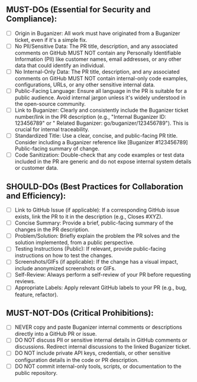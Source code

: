 ## MUST-DOs (Essential for Security and Compliance):

- [ ] Origin in Buganizer: All work must have originated from a Buganizer ticket, even
  if it's a simple fix.
- [ ] No PII/Sensitive Data: The PR title, description, and any associated comments on
  GitHub MUST NOT contain any Personally Identifiable Information (PII) like customer
  names, email addresses, or any other data that could identify an individual.
- [ ] No Internal-Only Data: The PR title, description, and any associated comments on
  GitHub MUST NOT contain internal-only code examples, configurations, URLs, or any
  other sensitive internal data.
- [ ] Public-Facing Language: Ensure all language in the PR is suitable for a public
  audience. Avoid internal jargon unless it's widely understood in the open-source
  community.
- [ ] Link to Buganizer: Clearly and consistently include the Buganizer ticket
  number/link in the PR description (e.g., "Internal Buganizer ID: 123456789" or "
  Related Buganizer: go/buganizer/123456789"). This is crucial for internal
  traceability.
- [ ] Standardized Title: Use a clear, concise, and public-facing PR title. Consider
  including a Buganizer reference like [Buganizer #123456789] Public-facing summary of
  change.
- [ ] Code Sanitization: Double-check that any code examples or test data included in
  the PR are generic and do not expose internal system details or customer data.

## SHOULD-DOs (Best Practices for Collaboration and Efficiency):

- [ ] Link to GitHub Issue (if applicable): If a corresponding GitHub issue exists, link
  the PR to it in the description (e.g., Closes #XYZ).
- [ ] Concise Summary: Provide a brief, public-facing summary of the changes in the PR
  description.
- [ ] Problem/Solution: Briefly explain the problem the PR solves and the solution
  implemented, from a public perspective.
- [ ] Testing Instructions (Public): If relevant, provide public-facing instructions on
  how to test the changes.
- [ ] Screenshots/GIFs (if applicable): If the change has a visual impact, include
  anonymized screenshots or GIFs.
- [ ] Self-Review: Always perform a self-review of your PR before requesting reviews.
- [ ] Appropriate Labels: Apply relevant GitHub labels to your PR (e.g., bug, feature,
  refactor).

## MUST-NOT-DOs (Critical Prohibitions):

- [ ] NEVER copy and paste Buganizer internal comments or descriptions directly into a
  GitHub PR or issue.
- [ ] DO NOT discuss PII or sensitive internal details in GitHub comments or
  discussions. Redirect internal discussions to the linked Buganizer ticket.
- [ ] DO NOT include private API keys, credentials, or other sensitive configuration
  details in the code or PR description.
- [ ] DO NOT commit internal-only tools, scripts, or documentation to the public
  repository.